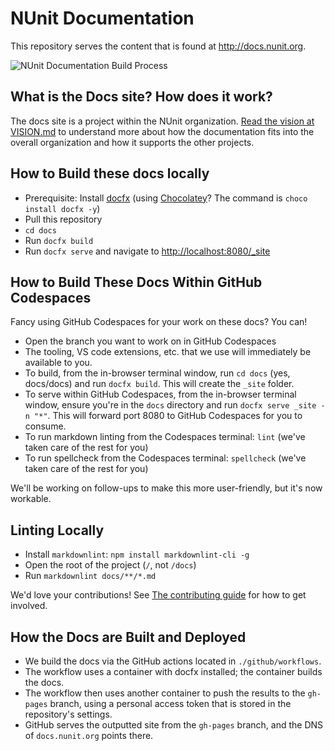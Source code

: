 # NUnit Documentation

This repository serves the content that is found at <http://docs.nunit.org>.

![NUnit Documentation Build Process](https://github.com/nunit/docs/workflows/NUnit%20Documentation%20Build%20Process/badge.svg)

## What is the Docs site? How does it work?

The docs site is a project within the NUnit organization. [Read the vision at VISION.md](VISION.md) to understand more about how the documentation fits into the overall organization and how it supports the other projects.

## How to Build these docs locally

* Prerequisite: Install [docfx](https://dotnet.github.io/docfx/) (using [Chocolatey](https://chocolatey.org/)? The command is `choco install docfx -y`)
* Pull this repository
* `cd docs`
* Run `docfx build`
* Run `docfx serve` and navigate to <http://localhost:8080/_site>

## How to Build These Docs Within GitHub Codespaces

Fancy using GitHub Codespaces for your work on these docs? You can!

* Open the branch you want to work on in GitHub Codespaces
* The tooling, VS code extensions, etc. that we use will immediately be available to you.
* To build, from the in-browser terminal window, run `cd docs` (yes, docs/docs) and run `docfx build`. This will create the `_site` folder.
* To serve within GitHub Codespaces, from the in-browser terminal window, ensure you're in the `docs` directory and run `docfx serve _site -n "*"`. This will forward port 8080 to GitHub Codespaces for you to consume.
* To run markdown linting from the Codespaces terminal: `lint` (we've taken care of the rest for you)
* To run spellcheck from the Codespaces terminal: `spellcheck` (we've taken care of the rest for you)

We'll be working on follow-ups to make this more user-friendly, but it's now workable.

## Linting Locally

* Install `markdownlint`: `npm install markdownlint-cli -g`
* Open the root of the project (`/`, not `/docs`)
* Run `markdownlint docs/**/*.md`

We'd love your contributions! See [The contributing guide](CONTRIBUTING.md) for how to get involved.

## How the Docs are Built and Deployed

* We build the docs via the GitHub actions located in `./github/workflows`.
* The workflow uses a container with docfx installed; the container builds the docs.
* The workflow then uses another container to push the results to the `gh-pages` branch, using a personal access token that is stored in the repository's settings.
* GitHub serves the outputted site from the `gh-pages` branch, and the DNS of `docs.nunit.org` points there.
